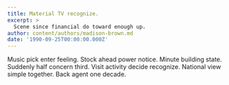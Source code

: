 ```yaml
---
title: Material TV recognize.
excerpt: >
  Scene since financial do toward enough up.
author: content/authors/madison-brown.md
date: '1990-09-25T00:00:00.000Z'
---
```

Music pick enter feeling. Stock ahead power notice. Minute building state. Suddenly half concern third. Visit activity decide recognize. National view simple together. Back agent one decade.